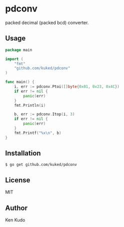 # pdconv
packed decimal (packed bcd) converter.

## Usage
```go
package main

import (
	"fmt"
	"github.com/kuked/pdconv"
)

func main() {
	i, err := pdconv.Ptoi([]byte{0x01, 0x23, 0x4C})
	if err != nil {
		panic(err)
	}
	fmt.Println(i)

    b, err := pdconv.Itop(i, 3)
    if err != nil {
        panic(err)
    }
    fmt.Printf("%x\n", b)
}
```

## Installation
```
$ go get github.com/kuked/pdconv
```

## License

MIT

## Author

Ken Kudo
